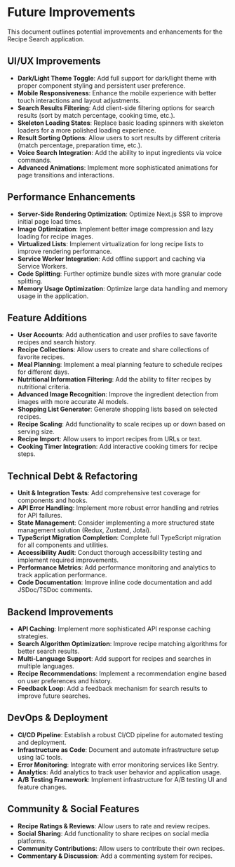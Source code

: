 # Future Improvements

This document outlines potential improvements and enhancements for the Recipe Search application.

## UI/UX Improvements

- **Dark/Light Theme Toggle**: Add full support for dark/light theme with proper component styling and persistent user preference.
- **Mobile Responsiveness**: Enhance the mobile experience with better touch interactions and layout adjustments.
- **Search Results Filtering**: Add client-side filtering options for search results (sort by match percentage, cooking time, etc.).
- **Skeleton Loading States**: Replace basic loading spinners with skeleton loaders for a more polished loading experience.
- **Result Sorting Options**: Allow users to sort results by different criteria (match percentage, preparation time, etc.).
- **Voice Search Integration**: Add the ability to input ingredients via voice commands.
- **Advanced Animations**: Implement more sophisticated animations for page transitions and interactions.

## Performance Enhancements

- **Server-Side Rendering Optimization**: Optimize Next.js SSR to improve initial page load times.
- **Image Optimization**: Implement better image compression and lazy loading for recipe images.
- **Virtualized Lists**: Implement virtualization for long recipe lists to improve rendering performance.
- **Service Worker Integration**: Add offline support and caching via Service Workers.
- **Code Splitting**: Further optimize bundle sizes with more granular code splitting.
- **Memory Usage Optimization**: Optimize large data handling and memory usage in the application.

## Feature Additions

- **User Accounts**: Add authentication and user profiles to save favorite recipes and search history.
- **Recipe Collections**: Allow users to create and share collections of favorite recipes.
- **Meal Planning**: Implement a meal planning feature to schedule recipes for different days.
- **Nutritional Information Filtering**: Add the ability to filter recipes by nutritional criteria.
- **Advanced Image Recognition**: Improve the ingredient detection from images with more accurate AI models.
- **Shopping List Generator**: Generate shopping lists based on selected recipes.
- **Recipe Scaling**: Add functionality to scale recipes up or down based on serving size.
- **Recipe Import**: Allow users to import recipes from URLs or text.
- **Cooking Timer Integration**: Add interactive cooking timers for recipe steps.

## Technical Debt & Refactoring

- **Unit & Integration Tests**: Add comprehensive test coverage for components and hooks.
- **API Error Handling**: Implement more robust error handling and retries for API failures.
- **State Management**: Consider implementing a more structured state management solution (Redux, Zustand, Jotai).
- **TypeScript Migration Completion**: Complete full TypeScript migration for all components and utilities.
- **Accessibility Audit**: Conduct thorough accessibility testing and implement required improvements.
- **Performance Metrics**: Add performance monitoring and analytics to track application performance.
- **Code Documentation**: Improve inline code documentation and add JSDoc/TSDoc comments.

## Backend Improvements

- **API Caching**: Implement more sophisticated API response caching strategies.
- **Search Algorithm Optimization**: Improve recipe matching algorithms for better search results.
- **Multi-Language Support**: Add support for recipes and searches in multiple languages.
- **Recipe Recommendations**: Implement a recommendation engine based on user preferences and history.
- **Feedback Loop**: Add a feedback mechanism for search results to improve future searches.

## DevOps & Deployment

- **CI/CD Pipeline**: Establish a robust CI/CD pipeline for automated testing and deployment.
- **Infrastructure as Code**: Document and automate infrastructure setup using IaC tools.
- **Error Monitoring**: Integrate with error monitoring services like Sentry.
- **Analytics**: Add analytics to track user behavior and application usage.
- **A/B Testing Framework**: Implement infrastructure for A/B testing UI and feature changes.

## Community & Social Features

- **Recipe Ratings & Reviews**: Allow users to rate and review recipes.
- **Social Sharing**: Add functionality to share recipes on social media platforms.
- **Community Contributions**: Allow users to contribute their own recipes.
- **Commentary & Discussion**: Add a commenting system for recipes. 